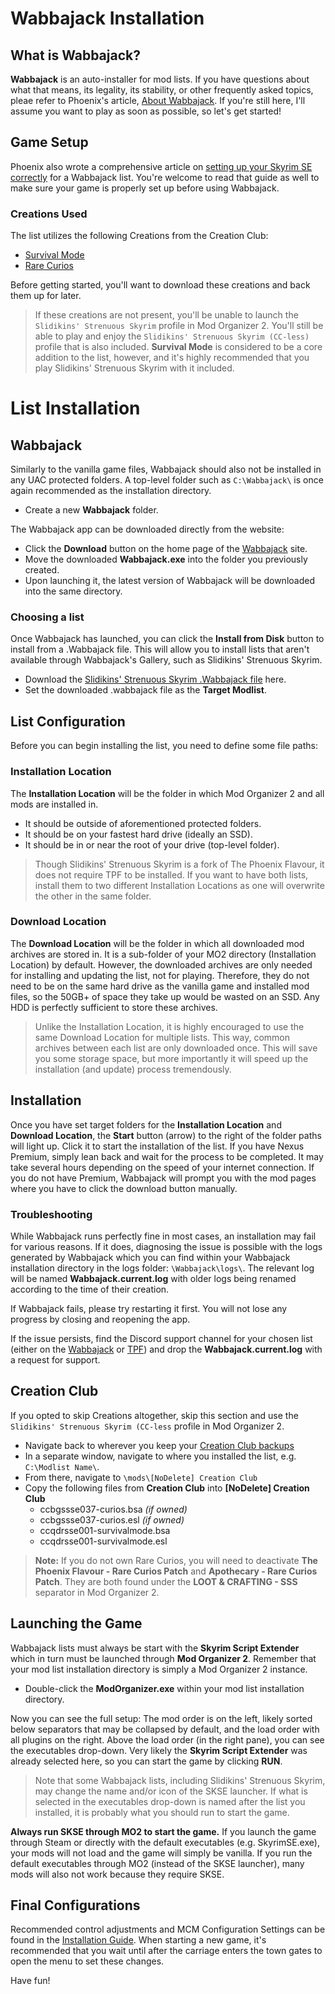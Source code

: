 # Wabbajack Installation

## What is Wabbajack?

**Wabbajack** is an auto-installer for mod lists. If you have questions about what that means, its legality, its stability, or other frequently asked topics, pleae refer to Phoenix's article, [About Wabbajack](https://thephoenixflavour.com/wj/about-wabbajack/). If you're still here, I'll assume you want to play as soon as possible, so let's get started!

## Game Setup

Phoenix also wrote a comprehensive article on [setting up your Skyrim SE correctly](https://thephoenixflavour.com/wj/wj-sse/game-setup/) for a Wabbajack list. You're welcome to read that guide as well to make sure your game is properly set up before using Wabbajack. 

### Creations Used

The list utilizes the following Creations from the Creation Club:
- [Survival Mode](https://en.uesp.net/wiki/Skyrim:Survival_Mode)
- [Rare Curios](https://en.uesp.net/wiki/Skyrim:Rare_Curios)

Before getting started, you'll want to download these creations and back them up for later.

> If these creations are not present, you'll be unable to launch the `Slidikins' Strenuous Skyrim` profile in Mod Organizer 2. You'll still be able to play and enjoy the `Slidikins' Strenuous Skyrim (CC-less)` profile that is also included. **Survival Mode** is considered to be a core addition to the list, however, and it's highly recommended that you play Slidikins' Strenuous Skyrim with it included.

# List Installation

## Wabbajack
Similarly to the vanilla game files, Wabbajack should also not be installed in any UAC protected folders. A top-level folder such as `C:\Wabbajack\` is once again recommended as the installation directory.
- Create a new **Wabbajack** folder.

The Wabbajack app can be downloaded directly from the website:
- Click the **Download** button on the home page of the [Wabbajack](https://www.wabbajack.org/#/) site.
- Move the downloaded **Wabbajack.exe** into the folder you previously created.
- Upon launching it, the latest version of Wabbajack will be downloaded into the same directory.

### Choosing a list
Once Wabbajack has launched, you can click the **Install from Disk** button to install from a .Wabbajack file. This will allow you to install lists that aren't available through Wabbajack's Gallery, such as Slidikins' Strenuous Skyrim.
- Download the [Slidikins' Strenuous Skyrim .Wabbajack file](https://drive.google.com/file/d/1hutnm0rSFqXB65OTHd0Us35_ZmI-yrSt/view?usp=sharing) here.
- Set the downloaded .wabbajack file as the **Target Modlist**.

## List Configuration
Before you can begin installing the list, you need to define some file paths:

### Installation Location
The **Installation Location** will be the folder in which Mod Organizer 2 and all mods are installed in.
- It should be outside of aforementioned protected folders.
- It should be on your fastest hard drive (ideally an SSD).
- It should be in or near the root of your drive (top-level folder).
> Though Slidikins' Strenuous Skyrim is a fork of The Phoenix Flavour, it does not require TPF to be installed. If you want to have both lists, install them to two different Installation Locations as one will overwrite the other in the same folder.

### Download Location
The **Download Location** will be the folder in which all downloaded mod archives are stored in. It is a sub-folder of your MO2 directory (Installation Location) by default. However, the downloaded archives are only needed for installing and updating the list, not for playing. Therefore, they do not need to be on the same hard drive as the vanilla game and installed mod files, so the 50GB+ of space they take up would be wasted on an SSD. Any HDD is perfectly sufficient to store these archives.
> Unlike the Installation Location, it is highly encouraged to use the same Download Location for multiple lists. This way, common archives between each list are only downloaded once. This will save you some storage space, but more importantly it will speed up the installation (and update) process tremendously.

## Installation
Once you have set target folders for the **Installation Location** and **Download Location**, the **Start** button (arrow) to the right of the folder paths will light up. Click it to start the installation of the list. If you have Nexus Premium, simply lean back and wait for the process to be completed. It may take several hours depending on the speed of your internet connection. If you do not have Premium, Wabbajack will prompt you with the mod pages where you have to click the download button manually.

### Troubleshooting
While Wabbajack runs perfectly fine in most cases, an installation may fail for various reasons. If it does, diagnosing the issue is possible with the logs generated by Wabbajack which you can find within your Wabbajack installation directory in the logs folder: `\Wabbajack\logs\`. The relevant log will be named **Wabbajack.current.log** with older logs being renamed according to the time of their creation.

If Wabbajack fails, please try restarting it first. You will not lose any progress by closing and reopening the app.

If the issue persists, find the Discord support channel for your chosen list (either on the [Wabbajack](https://discord.com/invite/wabbajack) or [TPF](https://discord.gg/xCPxJFbCTS)) and drop the **Wabbajack.current.log** with a request for support.

## Creation Club
If you opted to skip Creations altogether, skip this section and use the `Slidikins' Strenuous Skyrim (CC-less` profile in Mod Organizer 2.
- Navigate back to wherever you keep your [Creation Club backups](https://thephoenixflavour.com/wj/wj-sse/game-setup/#creation-club) 
- In a separate window, navigate to where you installed the list, e.g. `C:\Modlist Name\`.
- From there, navigate to `\mods\[NoDelete] Creation Club`
- Copy the following files from **Creation Club** into **[NoDelete] Creation Club**
  - ccbgssse037-curios.bsa _(if owned)_
  - ccbgssse037-curios.esl _(if owned)_
  - ccqdrsse001-survivalmode.bsa
  - ccqdrsse001-survivalmode.esl

> **Note:** If you do not own Rare Curios, you will need to deactivate **The Phoenix Flavour - Rare Curios Patch** and **Apothecary - Rare Curios Patch**. They are both found under the **LOOT & CRAFTING - SSS** separator in Mod Organizer 2.

## Launching the Game
Wabbajack lists must always be start with the **Skyrim Script Extender** which in turn must be launched through **Mod Organizer 2**. Remember that your mod list installation directory is simply a Mod Organizer 2 instance.
- Double-click the **ModOrganizer.exe** within your mod list installation directory.

Now you can see the full setup: The mod order is on the left, likely sorted below separators that may be collapsed by default, and the load order with all plugins on the right. Above the load order (in the right pane), you can see the executables drop-down. Very likely the **Skyrim Script Extender** was already selected here, so you can start the game by clicking **RUN**.
> Note that some Wabbajack lists, including Slidikins' Strenuous Skyrim, may change the name and/or icon of the SKSE launcher. If what is selected in the executables drop-down is named after the list you installed, it is probably what you should run to start the game.

**Always run SKSE through MO2 to start the game.** If you launch the game through Steam or directly with the default executables (e.g. SkyrimSE.exe), your mods will not load and the game will simply be vanilla. If you run the default executables through MO2 (instead of the SKSE launcher), many mods will also not work because they require SKSE.


## Final Configurations
Recommended control adjustments and MCM Configuration Settings can be found in the [Installation Guide](https://github.com/Amigoliath/Slidikins-Strenuous-Skyrim/blob/main/Installation%20Guide.md#5-configuration). When starting a new game, it's recommended that you wait until after the carriage enters the town gates to open the menu to set these changes.

Have fun!
